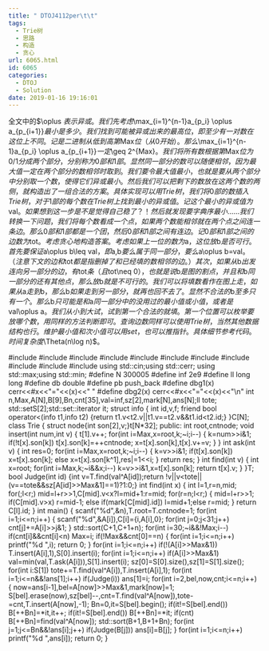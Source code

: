 ```yaml
---
title: " DTOJ4112per\t\t"
tags:
  - Trie树
  - 思路
  - 构造
  - 贪心
url: 6065.html
id: 6065
categories:
  - DTOJ
  - Solution
date: 2019-01-16 19:16:01
---
```


全文中的$\\oplus $表示异或。 我们先考虑$\\max_{i=1}^{n-1}a_{p\_i} \\oplus a\_{p_{i+1}}$最小是多少。 我们找到可能被异或出来的最高位，即至少有一对数在这位上不同。记是二进制从低到高第$Max​$位（从$0​$开始）。 那么$\\max_{i=1}^{n-1}a_{p\_i} \\oplus a\_{p_{i+1}}$一定$\\geq 2^{Max}$。 我们将所有数根据第$Max​$位为$0/1​$分成两个部分，分别称为$0​$部和$1​$部。 显然同一部分的数可以随便相邻，因为最大值一定在两个部分的数相邻时取到。 我们要令最大值最小，也就是要从两个部分中分别取一个数，使得它们异或最小。然后我们可以把剩下的数放在这两个数的两侧，就构造出了一组合法的方案。 具体实现可以用Trie树，我们将$0$部的数插入Trie树，对于$1$部的每个数在Trie树上找到最小的异或值。 记这个最小的异或值为$val$。 如果想到这一步是不是觉得自己稳了？！ 然后就发现要字典序最小…… 我们转换一下问题，我们将每个数看成一个点，如果两个数能相邻就在两个点之间连一条边。 那么$0$部和$1$部都是一个团，然后$0$部和$1$部之间有连边。记$0$部和$1$部之间的边数为$tot$。 考虑贪心地构造答案。 考虑如果上一位的数为$a$，这位放$b$是否可行。 首先要保证$a\\oplus b\\leq val$，即$a,b$要么属于同一部分，要么$a\\oplus b=val$。 （注意下文的边和$tot$都是指删掉了和已经填的数相邻的边。） 其次，如果从$b$出发连向另一部分的边，有$tot$条（且$tot\\neq 0$），也就是说$b$是图的割点，并且和$b$同一部分的还有其他点，那么放$b$就是不可行的。 我们可以将填数看作在图上走，如果从$a$走到$b$，那么$b$如果走到另一部分，就再也回不去了。 显然不合法的$b$至多只有一个。 那么$b$只可能是和$a$同一部分中的没用过的最小值或小值，或者是$val\\oplus a$。 我们从小到大试，试到第一个合法的就填。 第一个位置可以枚举要放哪个数，用同样的方法判断即可。 查询边数同样可以使用Trie树，当然其他数据结构也行。维护最小值和次小值可以用set，也可以推指针。 具体细节参考代码。 时间复杂度$\\Theta(n\\log n)$。

#include<iostream>
#include<cstdio>
#include<cstdlib>
#include<cstring>
#include<string>
#include<cmath>
#include<algorithm>
#include<queue>
#include<vector>
#include<set>
#include<map>
using std::cin;using std::cerr;
using std::max;using std::min;
#define N 300005
#define inf 2e9
#define ll long long
#define db double
#define pb push_back
#define dbg1(x) cerr<<#x<<"="<<(x)<<" "
#define dbg2(x) cerr<<#x<<"="<<(x)<<"\\n"
int n,Max,A\[N\],B\[9\],Bn,cnt\[35\],val=inf,sz\[2\],mark\[N\],ans\[N\];ll tote;
std::set<int>S\[2\];std::set<int>::iterator it;
struct info
{
	int id,v,f;
	friend bool operator<(info t1,info t2) {return t1.v<t2.v||t1.v==t2.v&&t1.id<t2.id;}
}C\[N\];
class Trie
{
	struct node{int son\[2\],v;}t\[N*32\];
public:
	int root,cntnode;
	void insert(int num,int v)
	{
		t\[1\].v++;
		for(int i=Max,x=root,k;~i;i--)
		{
			k=num>>i&1;
			if(!t\[x\].son\[k\]) t\[x\].son\[k\]=++cntnode;
			x=t\[x\].son\[k\],t\[x\].v+=v;
		}
	}
	int ask(int v)
	{
		int res=0;
		for(int i=Max,x=root,k;~i;i--)
		{
			k=v>>i&1;
			if(t\[x\].son\[k\]) x=t\[x\].son\[k\];
			else x=t\[x\].son\[k^1\],res|=1<<i;
		}
		return res;
	}
	int find(int v)
	{
		int x=root;
		for(int i=Max,k;~i&&x;i--) k=v>>i&1,x=t\[x\].son\[k\];
		return t\[x\].v;
	}
}T;
bool Judge(int id) {int v=T.find(val^A\[id\]);return !v||v<tote||(v==tote&&sz\[A\[id\]>>Max&1\]==1)?1:0;}
int find(int x)
{
	int l=1,r=n,mid;
	for(;l<r;) mid=l+r>>1,C\[mid\].v<x?l=mid+1:r=mid;
	for(r=n;l<r;)
	{
		mid=l+r>>1;
		if(C\[mid\].v>x) r=mid-1;
		else if(mark\[C\[mid\].id\]) l=mid+1;else r=mid;
	}
	return C\[l\].id;
}
int main()
{
	scanf("%d",&n),T.root=T.cntnode=1;
	for(int i=1;i<=n;i++)
	{
		scanf("%d",&A\[i\]),C\[i\]={i,A\[i\],0};
		for(int j=0;j<31;j++) cnt\[j\]+=A\[i\]>>j&1;
	}
	std::sort(C+1,C+1+n);
	for(int i=30;~i&&!Max;i--) if(cnt\[i\]&&cnt\[i\]<n) Max=i;
	if(!Max&&cnt\[0\]==n)
	{
		for(int i=1;i<=n;i++) printf("%d ",i);
		return 0;
	}
	for(int i=1;i<=n;i++) if(!(A\[i\]>>Max&1)) T.insert(A\[i\],1),S\[0\].insert(i);
	for(int i=1;i<=n;i++) if(A\[i\]>>Max&1) val=min(val,T.ask(A\[i\])),S\[1\].insert(i);
	sz\[0\]=S\[0\].size(),sz\[1\]=S\[1\].size();
	for(int i:S\[1\]) tote+=T.find(val^A\[i\]),T.insert(A\[i\],1);
	for(int i=1;i<=n&&!ans\[1\];i++) if(Judge(i)) ans\[1\]=i;
	for(int i=2,bel,now,cnt;i<=n;i++)
	{
		now=ans\[i-1\],bel=A\[now\]>>Max&1,mark\[now\]=1;
		S\[bel\].erase(now),sz\[bel\]--,cnt=T.find(val^A\[now\]),tote-=cnt,T.insert(A\[now\],-1);
		Bn=0,it=S\[bel\].begin();
		if(it!=S\[bel\].end()) B\[++Bn\]=*it,it++;
		if(it!=S\[bel\].end()) B\[++Bn\]=*it;
		if(cnt) B\[++Bn\]=find(val^A\[now\]);
		std::sort(B+1,B+1+Bn);
		for(int j=1;j<=Bn&&!ans\[i\];j++) if(Judge(B\[j\])) ans\[i\]=B\[j\];
	}
	for(int i=1;i<=n;i++) printf("%d ",ans\[i\]);
	return 0;
}